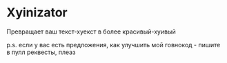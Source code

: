 # Xyinizator
Превращает ваш текст-хуекст в более красивый-хуивый

p.s. если у вас есть предложения, как улучшить мой говнокод - пишите в пулл реквесты, плеаз
